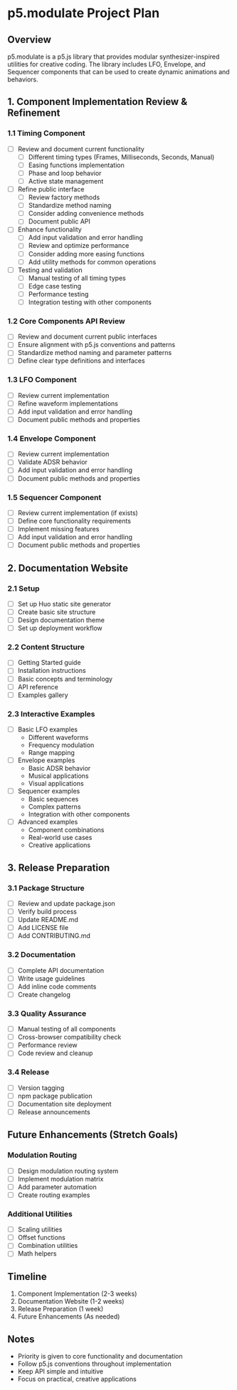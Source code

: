 # p5.modulate Project Plan

## Overview
p5.modulate is a p5.js library that provides modular synthesizer-inspired utilities for creative coding. The library includes LFO, Envelope, and Sequencer components that can be used to create dynamic animations and behaviors.

## 1. Component Implementation Review & Refinement

### 1.1 Timing Component
- [ ] Review and document current functionality
  - [ ] Different timing types (Frames, Milliseconds, Seconds, Manual)
  - [ ] Easing functions implementation
  - [ ] Phase and loop behavior
  - [ ] Active state management
- [ ] Refine public interface
  - [ ] Review factory methods
  - [ ] Standardize method naming
  - [ ] Consider adding convenience methods
  - [ ] Document public API
- [ ] Enhance functionality
  - [ ] Add input validation and error handling
  - [ ] Review and optimize performance
  - [ ] Consider adding more easing functions
  - [ ] Add utility methods for common operations
- [ ] Testing and validation
  - [ ] Manual testing of all timing types
  - [ ] Edge case testing
  - [ ] Performance testing
  - [ ] Integration testing with other components

### 1.2 Core Components API Review
- [ ] Review and document current public interfaces
- [ ] Ensure alignment with p5.js conventions and patterns
- [ ] Standardize method naming and parameter patterns
- [ ] Define clear type definitions and interfaces

### 1.3 LFO Component
- [ ] Review current implementation
- [ ] Refine waveform implementations
- [ ] Add input validation and error handling
- [ ] Document public methods and properties

### 1.4 Envelope Component
- [ ] Review current implementation
- [ ] Validate ADSR behavior
- [ ] Add input validation and error handling
- [ ] Document public methods and properties

### 1.5 Sequencer Component
- [ ] Review current implementation (if exists)
- [ ] Define core functionality requirements
- [ ] Implement missing features
- [ ] Add input validation and error handling
- [ ] Document public methods and properties

## 2. Documentation Website

### 2.1 Setup
- [ ] Set up Huo static site generator
- [ ] Create basic site structure
- [ ] Design documentation theme
- [ ] Set up deployment workflow

### 2.2 Content Structure
- [ ] Getting Started guide
- [ ] Installation instructions
- [ ] Basic concepts and terminology
- [ ] API reference
- [ ] Examples gallery

### 2.3 Interactive Examples
- [ ] Basic LFO examples
  - Different waveforms
  - Frequency modulation
  - Range mapping
- [ ] Envelope examples
  - Basic ADSR behavior
  - Musical applications
  - Visual applications
- [ ] Sequencer examples
  - Basic sequences
  - Complex patterns
  - Integration with other components
- [ ] Advanced examples
  - Component combinations
  - Real-world use cases
  - Creative applications

## 3. Release Preparation

### 3.1 Package Structure
- [ ] Review and update package.json
- [ ] Verify build process
- [ ] Update README.md
- [ ] Add LICENSE file
- [ ] Add CONTRIBUTING.md

### 3.2 Documentation
- [ ] Complete API documentation
- [ ] Write usage guidelines
- [ ] Add inline code comments
- [ ] Create changelog

### 3.3 Quality Assurance
- [ ] Manual testing of all components
- [ ] Cross-browser compatibility check
- [ ] Performance review
- [ ] Code review and cleanup

### 3.4 Release
- [ ] Version tagging
- [ ] npm package publication
- [ ] Documentation site deployment
- [ ] Release announcements

## Future Enhancements (Stretch Goals)

### Modulation Routing
- [ ] Design modulation routing system
- [ ] Implement modulation matrix
- [ ] Add parameter automation
- [ ] Create routing examples

### Additional Utilities
- [ ] Scaling utilities
- [ ] Offset functions
- [ ] Combination utilities
- [ ] Math helpers

## Timeline
1. Component Implementation (2-3 weeks)
2. Documentation Website (1-2 weeks)
3. Release Preparation (1 week)
4. Future Enhancements (As needed)

## Notes
- Priority is given to core functionality and documentation
- Follow p5.js conventions throughout implementation
- Keep API simple and intuitive
- Focus on practical, creative applications 